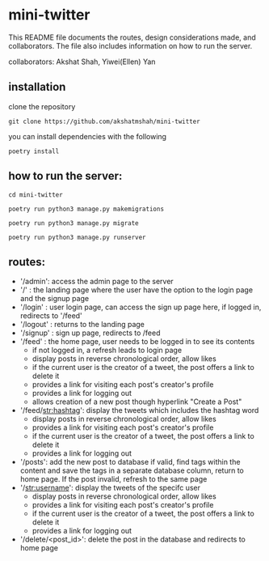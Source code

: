 # mini-twitter
This README file documents the routes, design considerations made, and collaborators. The file also includes information on how to run the server.

collaborators: Akshat Shah, Yiwei(Ellen) Yan
## installation
clone the repository
```
git clone https://github.com/akshatmshah/mini-twitter
```

you can install dependencies with the following
```
poetry install
```

## how to run the server: 

```
cd mini-twitter

poetry run python3 manage.py makemigrations

poetry run python3 manage.py migrate

poetry run python3 manage.py runserver
```

## routes:
* '/admin': access the admin page to the server
* '/' : the landing page where the user have the option to the login page and the signup page
* '/login' :  user login page, can access the sign up page here, if logged in, redirects to '/feed'
* '/logout' : returns to the landing page 
* '/signup' : sign up page, redirects to /feed
* '/feed' : the home page, user needs to be logged in to see its contents
    * if not logged in, a refresh leads to login page
    * display posts in reverse chronological order, allow likes 
    * if the current user is the creator of a tweet, the post offers a link to delete it
    * provides a link for visiting each post's creator's profile
    * provides a link for logging out
    * allows creation of a new post though hyperlink "Create a Post"
* '/feed/<str:hashtag>': display the tweets which includes the hashtag word 
    * display posts in reverse chronological order, allow likes 
    * provides a link for visiting each post's creator's profile
    * if the current user is the creator of a tweet, the post offers a link to delete it
    * provides a link for logging out
* '/posts': add the new post to database if valid, find tags within the content and save the tags in a separate database column, return to home page. If the post invalid, refresh to the same page
* '/<str:username>': display the tweets of the specifc user
    * display posts in reverse chronological order, allow likes 
    * provides a link for visiting each post's creator's profile
    * if the current user is the creator of a tweet, the post offers a link to delete it
    * provides a link for logging out
* '/delete/<post_id>': delete the post in the database and redirects to home page

